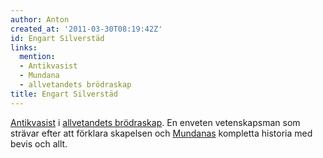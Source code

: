 ```yaml
---
author: Anton
created_at: '2011-03-30T08:19:42Z'
id: Engart Silverstäd
links:
  mention:
  - Antikvasist
  - Mundana
  - allvetandets brödraskap
title: Engart Silverstäd
---
```


[Antikvasist] i [allvetandets brödraskap]. En enveten vetenskapsman som strävar efter att förklara
skapelsen och [Mundanas] kompletta historia med bevis och allt.

  [Antikvasist]: Antikvasist
  [allvetandets brödraskap]: allvetandets_brödraskap
  [Mundanas]: Mundana
